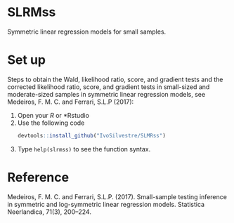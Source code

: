 # SLRMss
Symmetric linear regression models for small samples.

# Set up
Steps to obtain the Wald, likelihood ratio, score, and gradient tests and the corrected likelihood ratio, score, and gradient tests in small-sized and moderate-sized samples in symmetric linear regression models, see Medeiros, F. M. C. and Ferrari, S.L.P (2017):

1. Open your *R* or *Rstudio
1. Use the following code
   ```r
   devtools::install_github("IvoSilvestre/SLMRss")
   ```
1. Type `help(slrmss)` to see the function syntax.
   
# Reference

Medeiros, F. M. C. and Ferrari, S.L.P. (2017). Small-sample testing inference in symmetric and log-symmetric linear regression models. Statistica Neerlandica, 71(3), 200–224.
